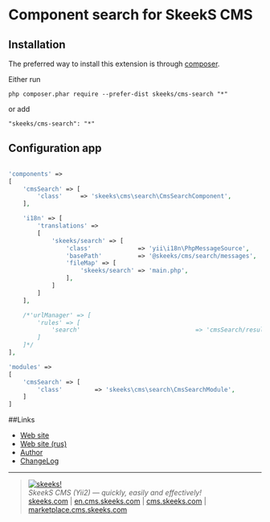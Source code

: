 Component search for SkeekS CMS
===================================

Installation
------------

The preferred way to install this extension is through [composer](http://getcomposer.org/download/).

Either run

```
php composer.phar require --prefer-dist skeeks/cms-search "*"
```

or add

```
"skeeks/cms-search": "*"
```

Configuration app
----------

```php

'components' =>
[
    'cmsSearch' => [
        'class'     => 'skeeks\cms\search\CmsSearchComponent',
    ],

    'i18n' => [
        'translations' =>
        [
            'skeeks/search' => [
                'class'             => 'yii\i18n\PhpMessageSource',
                'basePath'          => '@skeeks/cms/search/messages',
                'fileMap' => [
                    'skeeks/search' => 'main.php',
                ],
            ]
        ]
    ],

    /*'urlManager' => [
        'rules' => [
            'search'                                => 'cmsSearch/result',
        ]
    ]*/
],

'modules' =>
[
    'cmsSearch' => [
        'class'         => 'skeeks\cms\search\CmsSearchModule',
    ]
]

```

##Links
* [Web site](http://en.cms.skeeks.com)
* [Web site (rus)](http://cms.skeeks.com)
* [Author](http://skeeks.com)
* [ChangeLog](https://github.com/skeeks-cms/cms-search/blob/master/CHANGELOG.md)


___

> [![skeeks!](https://gravatar.com/userimage/74431132/13d04d83218593564422770b616e5622.jpg)](http://skeeks.com)  
<i>SkeekS CMS (Yii2) — quickly, easily and effectively!</i>  
[skeeks.com](http://skeeks.com) | [en.cms.skeeks.com](http://en.cms.skeeks.com) | [cms.skeeks.com](http://cms.skeeks.com) | [marketplace.cms.skeeks.com](http://marketplace.cms.skeeks.com)


